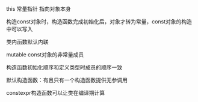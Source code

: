 this 常量指针 指向对象本身

构造const对象时，构造函数完成初始化后，对象才转为常量，const对象的构造中可以写入

类内函数默认内联

mutable const对象的非常量成员

构造函数初始化顺序和定义类型时成员的顺序一致

默认构造函数：有且只有一个构造函数提供无参调用

constexpr构造函数可以让类在编译期计算